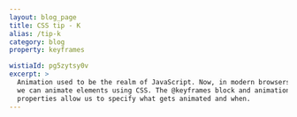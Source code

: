 ```yaml
---
layout: blog_page
title: CSS tip - K
alias: /tip-k
category: blog
property: keyframes

wistiaId: pg5zytsy0v
excerpt: >
  Animation used to be the realm of JavaScript. Now, in modern browsers,
  we can animate elements using CSS. The @keyframes block and animation
  properties allow us to specify what gets animated and when.
---
```


